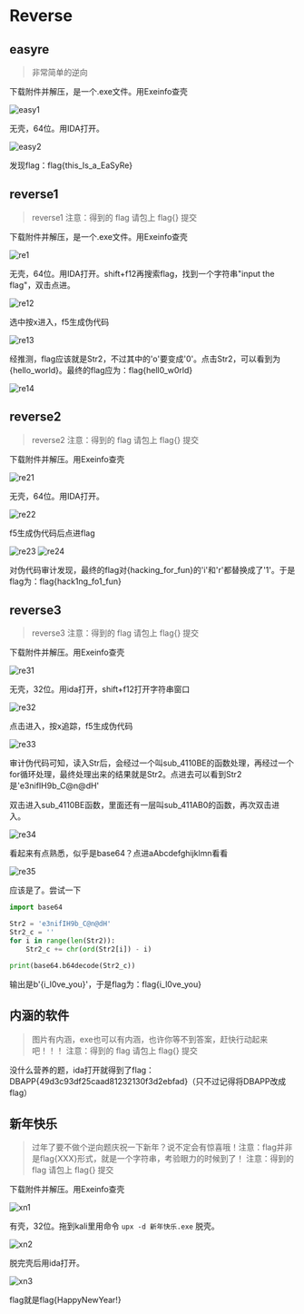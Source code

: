 # Reverse
## easyre
> 非常简单的逆向

下载附件并解压，是一个.exe文件。用Exeinfo查壳

![easy1](pic/easy1.png)

无壳，64位。用IDA打开。

![easy2](pic/easy2.png)

发现flag：flag{this_Is_a_EaSyRe}

## reverse1
> reverse1 注意：得到的 flag 请包上 flag{} 提交

下载附件并解压，是一个.exe文件。用Exeinfo查壳

![re1](pic/re1.png)

无壳，64位。用IDA打开。shift+f12再搜索flag，找到一个字符串"input the flag"，双击点进。

![re12](pic/re12.png)

选中按x进入，f5生成伪代码

![re13](pic/re13.png)

经推测，flag应该就是Str2，不过其中的'o'要变成'0'。点击Str2，可以看到为{hello_world}。最终的flag应为：flag{hell0_w0rld}

![re14](pic/re14.png)

## reverse2
> reverse2 注意：得到的 flag 请包上 flag{} 提交

下载附件并解压。用Exeinfo查壳

![re21](pic/re21.png)

无壳，64位。用IDA打开。

![re22](pic/re22.png)

f5生成伪代码后点进flag

![re23](pic/re23.png)
![re24](pic/re24.png)

对伪代码审计发现，最终的flag对{hacking_for_fun}的'i'和'r'都替换成了'1'。于是flag为：flag{hack1ng_fo1_fun}

## reverse3
> reverse3 注意：得到的 flag 请包上 flag{} 提交

下载附件并解压。用Exeinfo查壳

![re31](pic/re31.png)

无壳，32位。用ida打开，shift+f12打开字符串窗口

![re32](pic/re32.png)

点击进入，按x追踪，f5生成伪代码

![re33](pic/re33.png)

审计伪代码可知，读入Str后，会经过一个叫sub_4110BE的函数处理，再经过一个for循环处理，最终处理出来的结果就是Str2。点进去可以看到Str2是'e3nifIH9b_C@n@dH'

双击进入sub_4110BE函数，里面还有一层叫sub_411AB0的函数，再次双击进入。

![re34](pic/re34.png)

看起来有点熟悉，似乎是base64？点进aAbcdefghijklmn看看

![re35](pic/re35.png)

应该是了。尝试一下

```python
import base64

Str2 = 'e3nifIH9b_C@n@dH'
Str2_c = ''
for i in range(len(Str2)):
    Str2_c += chr(ord(Str2[i]) - i)

print(base64.b64decode(Str2_c))
```

输出是b'{i_l0ve_you}'，于是flag为：flag{i_l0ve_you}

## 内涵的软件
> 图片有内涵，exe也可以有内涵，也许你等不到答案，赶快行动起来吧！！！ 注意：得到的 flag 请包上 flag{} 提交

没什么营养的题，ida打开就得到了flag：DBAPP{49d3c93df25caad81232130f3d2ebfad}（只不过记得将DBAPP改成flag）

## 新年快乐
> 过年了要不做个逆向题庆祝一下新年？说不定会有惊喜哦！注意：flag并非是flag{XXX}形式，就是一个字符串，考验眼力的时候到了！ 注意：得到的 flag 请包上 flag{} 提交

下载附件并解压。用Exeinfo查壳

![xn1](pic/xn1.png)

有壳，32位。拖到kali里用命令 `upx -d 新年快乐.exe` 脱壳。

![xn2](pic/xn2.png)

脱完壳后用ida打开。

![xn3](pic/xn3.png)

flag就是flag{HappyNewYear!}